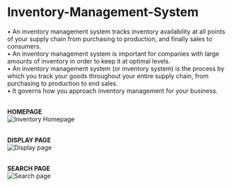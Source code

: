 # Inventory-Management-System <br>
• An inventory management system tracks inventory availability at all points of your supply chain from purchasing to production, and finally sales to consumers. <br>
• An inventory management system is important for companies with large amounts of inventory in order to keep it at optimal levels.<br>
• An inventory management system (or inventory system) is the process by which you track your goods throughout your entire supply chain, from purchasing to production to end sales.<br>
• It governs how you approach inventory management for your business.<br><br>

**HOMEPAGE**<br>
![Inventory Homepage](https://github.com/akku9654/Inventory-Management-System/assets/112573138/a790f86b-e5c4-40b4-9ebf-68ec8c8b93b7)
<br><br>

**DISPLAY PAGE**<br>
![Display page](https://github.com/akku9654/Inventory-Management-System/assets/112573138/f3a221fc-440e-4022-8568-e62bb5db606f)
<br><br>

**SEARCH PAGE**<br>
![Search page](https://github.com/akku9654/Inventory-Management-System/assets/112573138/deb955e8-b549-4fe7-9acd-c9540f587892)

